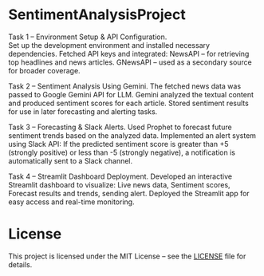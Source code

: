 # SentimentAnalysisProject
Task 1 – Environment Setup & API Configuration.                                                                                           
Set up the development environment and installed necessary dependencies.
Fetched API keys and integrated:
NewsAPI – for retrieving top headlines and news articles.
GNewsAPI – used as a secondary source for broader coverage.

Task 2 – Sentiment Analysis Using Gemini.
The fetched news data was passed to Google Gemini API for LLM.
Gemini analyzed the textual content and produced sentiment scores for each article.
Stored sentiment results for use in later forecasting and alerting tasks.

Task 3 – Forecasting & Slack Alerts.
Used Prophet to forecast future sentiment trends based on the analyzed data.
Implemented an alert system using Slack API:
If the predicted sentiment score is greater than +5 (strongly positive)
or less than -5 (strongly negative),
a notification is automatically sent to a Slack channel.

Task 4 – Streamlit Dashboard Deployment.
Developed an interactive Streamlit dashboard to visualize:
Live news data,
Sentiment scores,
Forecast results and trends,
sending alert.
Deployed the Streamlit app for easy access and real-time monitoring.

# License
This project is licensed under the MIT License – see the [LICENSE](./LICENSE) file for details.

